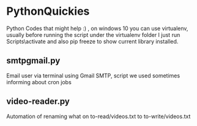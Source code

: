 # PythonQuickies
Python Codes that might help :) , on windows 10 you can use virtualenv, usually before running the script under the virtualenv folder I just run Scripts\activate and also pip freeze to show current library installed.

## smtpgmail.py

Email user via terminal using Gmail SMTP, script we used sometimes informing about cron jobs

## video-reader.py

Automation of renaming what on to-read/videos.txt to to-write/videos.txt
